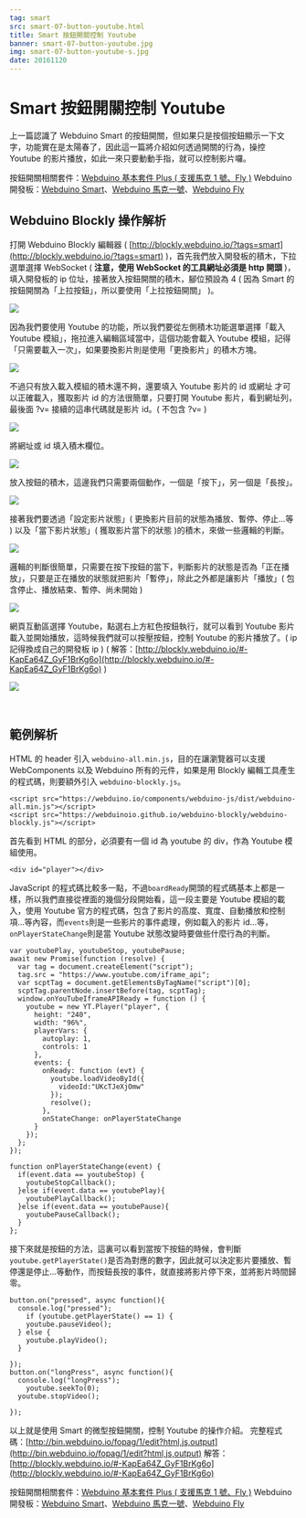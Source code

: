 ```yaml
---
tag: smart
src: smart-07-button-youtube.html
title: Smart 按鈕開關控制 Youtube 
banner: smart-07-button-youtube.jpg
img: smart-07-button-youtube-s.jpg
date: 20161120
---
```


<!-- @@master  = ../../_layout.html-->

<!-- @@block  =  meta-->

<title>Smart 按鈕開關控制 Youtube :::: Webduino = Web × Arduino</title>

<meta name="description" content="上一篇認識了 Webduino Smart 的按鈕開關，但如果只是按個按鈕顯示一下文字，功能實在是太陽春了，因此這一篇將介紹如何透過開關的行為，操控 Youtube 的影片播放，如此一來只要動動手指，就可以控制影片囉。">

<meta itemprop="description" content="上一篇認識了 Webduino Smart 的按鈕開關，但如果只是按個按鈕顯示一下文字，功能實在是太陽春了，因此這一篇將介紹如何透過開關的行為，操控 Youtube 的影片播放，如此一來只要動動手指，就可以控制影片囉。">

<meta property="og:description" content="上一篇認識了 Webduino Smart 的按鈕開關，但如果只是按個按鈕顯示一下文字，功能實在是太陽春了，因此這一篇將介紹如何透過開關的行為，操控 Youtube 的影片播放，如此一來只要動動手指，就可以控制影片囉。">

<meta property="og:title" content="Smart 按鈕開關控制 Youtube" >

<meta property="og:url" content="https://webduino.io/tutorials/smart-07-button-youtube.html">

<meta property="og:image" content="https://webduino.io/img/tutorials/smart-07-button-youtube-s.jpg">

<meta itemprop="image" content="https://webduino.io/img/tutorials/smart-07-button-youtube-s.jpg">

<include src="../_include-tutorials.html"></include>

<!-- @@close-->

<!-- @@block  =  preAndNext-->

<include src="../_include-tutorials-content.html"></include>

<!-- @@close-->



<!-- @@block  =  tutorials-->
# Smart 按鈕開關控制 Youtube

上一篇認識了 Webduino Smart 的按鈕開關，但如果只是按個按鈕顯示一下文字，功能實在是太陽春了，因此這一篇將介紹如何透過開關的行為，操控 Youtube 的影片播放，如此一來只要動動手指，就可以控制影片囉。

<div class="buy-this">
	<span>按鈕開關相關套件：<a href="https://webduino.io/buy/webduino-package-plus.html" target="_blank">Webduino 基本套件 Plus ( 支援馬克 1 號、Fly )</a></span>
	<span>Webduino 開發板：<a href="https://webduino.io/buy/component-webduino-smart.html" target="_blank">Webduino Smart</a>、<a href="https://webduino.io/buy/component-webduino-v1.html" target="_blank">Webduino 馬克一號</a>、<a href="https://webduino.io/buy/component-webduino-fly.html" target="_blank">Webduino Fly</a></span>
</div>

## Webduino Blockly 操作解析

打開 Webduino Blockly 編輯器 ( [http://blockly.webduino.io/?tags=smart](http://blockly.webduino.io/?tags=smart) )，首先我們放入開發板的積木，下拉選單選擇 WebSocket ( **注意，使用 WebSocket 的工具網址必須是 http 開頭** )，填入開發板的 ip 位址，接著放入按鈕開關的積木，腳位預設為 4 ( 因為 Smart 的按鈕開關為「上拉按鈕」，所以要使用「上拉按鈕開關」 )。  

![](../img/tutorials/smart-07-02.jpg)

因為我們要使用 Youtube 的功能，所以我們要從左側積木功能選單選擇「載入 Youtube 模組」，拖拉進入編輯區域當中，這個功能會載入 Youtube 模組，記得「只需要載入一次」，如果要換影片則是使用「更換影片」的積木方塊。   

![](../img/tutorials/smart-07-03.jpg)

不過只有放入載入模組的積木還不夠，還要填入 Youtube 影片的 id 或網址 才可以正確載入，獲取影片 id 的方法很簡單，只要打開 Youtube 影片，看到網址列，最後面 ?v= 接續的這串代碼就是影片 id。( 不包含 ?v= )

![](../img/tutorials/smart-07-04.jpg) 

將網址或 id 填入積木欄位。

![](../img/tutorials/smart-07-05.jpg)

放入按鈕的積木，這邊我們只需要兩個動作，一個是「按下」，另一個是「長按」。

![](../img/tutorials/smart-07-06.jpg)

接著我們要透過「設定影片狀態」( 更換影片目前的狀態為播放、暫停、停止...等 ) 以及「當下影片狀態」( 獲取影片當下的狀態 )的積木，來做一些邏輯的判斷。

![](../img/tutorials/smart-07-07.jpg)

邏輯的判斷很簡單，只需要在按下按鈕的當下，判斷影片的狀態是否為「正在播放」，只要是正在播放的狀態就把影片「暫停」，除此之外都是讓影片「播放」( 包含停止、播放結束、暫停、尚未開始 )

![](../img/tutorials/smart-07-08.jpg)

網頁互動區選擇 Youtube，點選右上方紅色按鈕執行，就可以看到 Youtube 影片載入並開始播放，這時候我們就可以按壓按鈕，控制 Youtube 的影片播放了。( ip 記得換成自己的開發板 ip )
( 解答：[http://blockly.webduino.io/#-KapEa64Z_GyF1BrKg6o](http://blockly.webduino.io/#-KapEa64Z_GyF1BrKg6o) )

![](../img/tutorials/smart-07-09.jpg)

<br/>

## 範例解析

HTML 的 header 引入 `webduino-all.min.js`，目的在讓瀏覽器可以支援 WebComponents 以及 Webduino 所有的元件，如果是用 Blockly 編輯工具產生的程式碼，則要額外引入 `webduino-blockly.js`。

	<script src="https://webduino.io/components/webduino-js/dist/webduino-all.min.js"></script>
	<script src="https://webduinoio.github.io/webduino-blockly/webduino-blockly.js"></script>

首先看到 HTML 的部分，必須要有一個 id 為 youtube 的 div，作為 Youtube 模組使用。

	<div id="player"></div>

JavaScript 的程式碼比較多一點，不過`boardReady`開頭的程式碼基本上都是一樣，所以我們直接從裡面的幾個分段開始看，這一段主要是 Youtube 模組的載入，使用 Youtube 官方的程式碼，包含了影片的高度、寬度、自動播放和控制項...等內容，而`events`則是一些影片的事件處理，例如載入的影片 id...等，`onPlayerStateChange`則是當 Youtube 狀態改變時要做些什麼行為的判斷。

	var youtubePlay, youtubeStop, youtubePause;
	await new Promise(function (resolve) {
	  var tag = document.createElement("script");
	  tag.src = "https://www.youtube.com/iframe_api";
	  var scptTag = document.getElementsByTagName("script")[0];
	  scptTag.parentNode.insertBefore(tag, scptTag);
	  window.onYouTubeIframeAPIReady = function () {
	    youtube = new YT.Player("player", {
	      height: "240",
	      width: "96%",
	      playerVars: {
	        autoplay: 1,
	        controls: 1
	      },
	      events: {
	        onReady: function (evt) {
	          youtube.loadVideoById({
	            videoId:"UKcTJeXjOmw"
	          });
	          resolve();
	        },
	        onStateChange: onPlayerStateChange
	      }
	    });
	  };
	});

	function onPlayerStateChange(event) {
	  if(event.data == youtubeStop) {
	    youtubeStopCallback();
	  }else if(event.data == youtubePlay){
	    youtubePlayCallback();
	  }else if(event.data == youtubePause){
	    youtubePauseCallback();
	  }
	};

接下來就是按鈕的方法，這裏可以看到當按下按鈕的時候，會判斷`youtube.getPlayerState()`是否為對應的數字，因此就可以決定影片要播放、暫停還是停止...等動作，而按鈕長按的事件，就直接將影片停下來，並將影片時間歸零。

	button.on("pressed", async function(){
	  console.log("pressed");
	    if (youtube.getPlayerState() == 1) {
	    youtube.pauseVideo();
	  } else {
	    youtube.playVideo();
	  }

	});
	button.on("longPress", async function(){
	  console.log("longPress");
	    youtube.seekTo(0);
	  youtube.stopVideo();

	});

以上就是使用 Smart 的微型按鈕開關，控制 Youtube 的操作介紹。
完整程式碼：[http://bin.webduino.io/fopag/1/edit?html,js,output](http://bin.webduino.io/fopag/1/edit?html,js,output)
解答：[http://blockly.webduino.io/#-KapEa64Z_GyF1BrKg6o](http://blockly.webduino.io/#-KapEa64Z_GyF1BrKg6o)

<div class="buy-this">
	<span>按鈕開關相關套件：<a href="https://webduino.io/buy/webduino-package-plus.html" target="_blank">Webduino 基本套件 Plus ( 支援馬克 1 號、Fly )</a></span>
	<span>Webduino 開發板：<a href="https://webduino.io/buy/component-webduino-smart.html" target="_blank">Webduino Smart</a>、<a href="https://webduino.io/buy/component-webduino-v1.html" target="_blank">Webduino 馬克一號</a>、<a href="https://webduino.io/buy/component-webduino-fly.html" target="_blank">Webduino Fly</a></span>
</div>



<!-- @@close-->